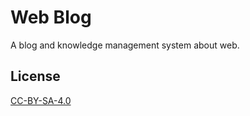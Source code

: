 # Web Blog

A blog and knowledge management system about web.

## License

[CC-BY-SA-4.0](https://creativecommons.org/licenses/by-sa/4.0/deed.en)